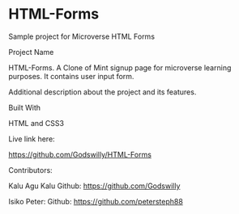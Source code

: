 # HTML-Forms
Sample project for Microverse HTML Forms



Project Name

HTML-Forms.
A Clone of Mint signup page for microverse learning purposes. It contains user input form.



Additional description about the project and its features.


Built With

HTML and CSS3


Live link here:

https://github.com/Godswilly/HTML-Forms

Contributors:

Kalu Agu Kalu Github: https://github.com/Godswilly

Isiko Peter: Github: https://github.com/petersteph88